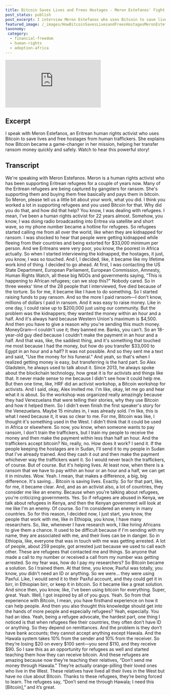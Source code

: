 ```yaml
---
title: Bitcoin Saves Lives and Frees Hostages - Meron Estefanos' Fight for Refugees
post_status: publish
post_excerpt: I interview Meron Estefanos who uses Bitcoin to save lives and free hostages from human traffickers.
featured_image: /_images/HowBitcoinSavesLivesandFreesHostagesMeronEstefanosFightforRefugees.jpg
taxonomy:
 category:
  - financial-freedom
  - human-rights
  - adoption-africa
---
```


<iframe src="https://player.vimeo.com/video/1059227008?badge=0&amp;autopause=0&amp;player_id=0&amp;app_id=58479" frameborder="0" allow="autoplay; fullscreen; picture-in-picture; clipboard-write; encrypted-media" title="How Bitcoin Saves Lives and Frees Hostages - Meron Estefanos&#039; Fight for Refugees"></iframe>

<div style="margin-bottom:30px;"></div>

## Excerpt

I speak with Meron Estefanos, an Eritrean human rights activist who uses Bitcoin to save lives and free hostages from human traffickers. She explains how Bitcoin became a game-changer in her mission, helping her transfer ransom money quickly and safely. Watch to hear this powerful story!

## Transcript

We're speaking with Meron Estefanos. Meron is a human rights activist who has been supporting Eritrean refugees for a couple of years now. Many of the Eritrean refugees are being captured by gangsters for ransom. She's supporting them and buying them free basically and pays them in bitcoin. So Meron, please tell us a little bit about your work, what you did. I think you worked a lot in supporting refugees and you used Bitcoin for that. Why did you do that, and how did that help? You know, I was dealing with refugees. I mean, I've been a human rights activist for 22 years almost. Somehow, you know, I was doing radio broadcasting into Eritrea via satellite and short wave, so my phone number became a hotline for refugees. So refugees started calling me from all over the world, like when they are kidnapped for ransom. I was shocked to hear that people were getting kidnapped while fleeing from their countries and being extorted for $33,000 minimum per person. And we Eritreans were very poor, you know, the poorest in Africa actually. So when I started interviewing the kidnapped, the hostages, it just, you know, I was so touched. And I, I decided, like, it became like my lifetime work kind of thing. I decided to go ahead. At first, I was contacting the US State Department, European Parliament, European Commission, Amnesty, Human Rights Watch, all these big NGOs and governments saying, "This is happening to African refugees; can we stop this?" Nobody cared. So in three weeks' time of the 28 people that I interviewed, five died because of the torture. So for me, it became like I have to do something. So I started raising funds to pay ransom. And so the more I paid ransom—I don't know, millions of dollars I paid in ransom. And it was easy to raise money. Like in one day, I could raise up to $200,000 just using our community. But the problem was the kidnappers; they wanted the money within an hour and a half. And it's always hard because Western Union's maximum is $4,500. And then you have to give a reason why you're sending this much money. MoneyGram—I couldn't use it; they banned me. Banks, you can't. So an 18-year-old guy died because I couldn't make the payment in an hour and a half. And that was, like, the saddest thing, and it's something that touched me most because I had the money, but how do you transfer $33,000 to Egypt in an hour and a half? It was not possible. And so they sent me a text and said, "Use the money for his funeral." And yeah, so that's when I realized getting money is easy, but transferring is the hard part. So Alex Gladstein, he always used to talk about it. Since 2013, he always spoke about the blockchain technology, how great it is for activists and things like that. It never made sense to me because I didn't see how it could help me. But then one time, like, HRF did an activist workshop, a Bitcoin workshop for activists. And I said, okay, Alex invited me. I'm like, okay, let me go and hear what it is about. So the workshop was organized really amazingly because they had Venezuelans that were telling their stories, why they use Bitcoin and how it helped them. So I didn't even finish the first speaker's story for the Venezuelans. Maybe 15 minutes in, I was already sold. I'm like, this is what I need because it, it was so clear to me. For me, Bitcoin was like, I thought it's something used in the West. I didn't think that it could be used in Africa or elsewhere. So now, you know, when someone wants to pay ransom, I don't train the traffickers, but I train my people to receive the money and then make the payment within less than half an hour. And the traffickers accept bitcoin? No, really, no. How does it work? I send it. If the people keeping the hostages are in Sudan, I'll send it to my people in Sudan that I've already trained. And they cash it out and then make the payment whichever way the traffickers want it. So I would never teach the traffickers, of course. But of course. But it's helping lives. At least now, when there is a ransom that we have to pay within an hour or an hour and a half, we can get it in minutes. Wow. Yeah. I mean, that makes a difference, a big, big difference. It's saving... Bitcoin is saving lives. Exactly. So for that part, like, for me, it became clear. And, and as an activist also, a lot of countries, they consider me like an enemy. Because when you're talking about refugees, you're criticizing governments. Yes. So if refugees are abused in Kenya, we talk about refugees in Kenya, and then the Kenyan government will look at me like I'm an enemy. Of course. So I'm considered an enemy in many countries. So for this reason, I decided now, I just start, you know, the people that work with me, like in Ethiopia, you know, I have many researchers. So, like, whenever I have research work, I like hiring Africans to give them a chance. It used to be difficult because if I'm sending with my name, they are associated with me, and their lives can be in danger. So in Ethiopia, like, everyone that was in touch with me was getting arrested. A lot of people, about 259 people, got arrested just because we used to call each other. These are refugees that contacted me and things. So anyone that made a call to my number or received a call from my number was getting arrested. So my fear was, how do I pay my researchers? So Bitcoin became a solution. So I trained them. At that time, you know, Paxful was totally, you know, you didn't need an ID or anything. So we were... they were using Paxful. Like, I would send it to their Paxful account, and they could get it in birr, in Ethiopian birr, or keep it in bitcoin. So it became like a great solution. And since then, you know, like, I've been using bitcoin for everything. Super, great. Yeah. Well, I got inspired by all of you guys. Yeah. So from that experience with Bitcoin, I mean, you have firsthand experience on how it can help people. And then you also thought this knowledge should get into the hands of more people and especially refugees? Yeah, especially. You had an idea. Yeah, being a refugee advocate, the hardest part, one thing I noticed is that when refugees flee their countries, they often don’t have ID or anything. So they depend on remittances. And the problem is they don’t have bank accounts; they cannot accept anything except Hawala. And the Hawala system takes 10% from the sender and 10% from the receiver. So they’re losing $20 on every $100 sent—you send $110, and they receive $90. So I saw this as an opportunity for refugees as well and started teaching them how they can receive bitcoin. And these refugees are amazing because now they’re teaching their relatives, “Don’t send me money through Hawala.” They’re actually orange-pilling their loved ones who live in the West. These relatives have lived all their lives in the West but have no clue about Bitcoin. Thanks to these refugees, they’re being forced to learn. The refugees say, “Don’t send me through Hawala; I need this [Bitcoin],” and it’s great.